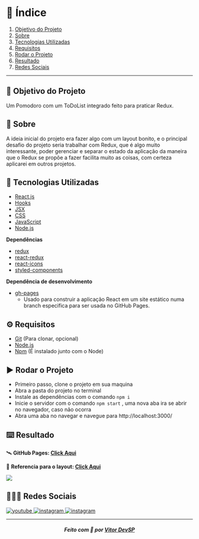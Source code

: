 # 📌 Índice

1. [Objetivo do Projeto](#-objetivo-do-projeto)
2. [Sobre](#-sobre)
3. [Tecnologias Utilizadas](#-tecnologias-utilizadas)
4. [Requisitos](#-requisitos)
5. [Rodar o Projeto](#-rodar-o-projeto)
6. [Resultado](#-resultado)
7. [Redes Sociais](#-redes-sociais)

---

## 🎯 Objetivo do Projeto

Um Pomodoro com um ToDoList integrado feito para praticar Redux.

## 📃 Sobre

A ideia inicial do projeto era fazer algo com um layout bonito, e o principal desafio do projeto seria trabalhar com Redux, que é algo muito interessante, poder gerenciar e separar o estado da aplicação da maneira que o Redux se propõe a fazer facilita muito as coisas, com certeza aplicarei em outros projetos.

## 🚀 Tecnologias Utilizadas

* [React.js](https://pt-br.reactjs.org/)
* [Hooks](https://pt-br.reactjs.org/docs/hooks-intro.html)
* [JSX](https://pt-br.reactjs.org/docs/introducing-jsx.html)
* [CSS](https://developer.mozilla.org/pt-BR/docs/Web/CSS)
* [JavaScript](https://developer.mozilla.org/pt-BR/docs/Web/JavaScript)
* [Node.js](https://nodejs.org/en/)

**Dependências**

* [redux](https://redux.js.org/introduction/getting-started)
* [react-redux](https://react-redux.js.org/introduction/quick-start)
* [react-icons](https://react-icons.github.io/react-icons/)
* [styled-components](https://styled-components.com/)

**Dependência de desenvolvimento**

* [gh-pages](https://www.npmjs.com/package/gh-pages)
    - Usado para construir a aplicação React em um site estático numa branch especifica para ser usada no GitHub Pages.

## ⚙️ Requisitos

* [Git](https://git-scm.com/) (Para clonar, opcional)
* [Node.js](https://nodejs.org/en/)
* [Npm](https://www.npmjs.com/) (É instalado junto com o Node)

## ▶️ Rodar o Projeto

* Primeiro passo, clone o projeto em sua maquina
* Abra a pasta do projeto no terminal
* Instale as dependências com o comando `npm i`
* Inicie o servidor com o comando `npm start` , uma nova aba ira se abrir no navegador, caso não ocorra
* Abra uma aba no navegar e navegue para http://localhost:3000/

## ⌨️ Resultado

🛰️ **GitHub Pages: [Click Aqui](https://vitordevsp.github.io/pomodoro-redux/)**

🔖 **Referencia para o layout: [Click Aqui](https://dribbble.com/shots/11116733-Ramp-Instant)**

![](https://raw.githubusercontent.com/vitordevsp/pomodoro-redux/master/prints/print-pomodoro.png)

## 🧑🏽‍💻 Redes Sociais

<a href="https://www.youtube.com/channel/UCFIHeoKduKPsE2m1oSiK9Mg" target="_blank">
    <img src="https://img.shields.io/badge/YouTube-FF0000?style=for-the-badge&logo=youtube&logoColor=white" alt="youtube" />
</a>

<a href="https://www.instagram.com/vitordevsp" target="_blank">
    <img src="https://img.shields.io/badge/Instagram-e64d5a?style=for-the-badge&logo=instagram&logoColor=white" alt="instagram" />
</a>

<a href="https://www.linkedin.com/in/vitordevsp" target="_blank">
    <img src="https://img.shields.io/badge/LinkedIn-0077B5?style=for-the-badge&logo=linkedin&logoColor=white" alt="instagram" />
</a>

---

<h5 align='center' >Feito com 💙 por <a href="https://github.com/vitordevsp" target="_blank">Vitor DevSP</a> </h5>
